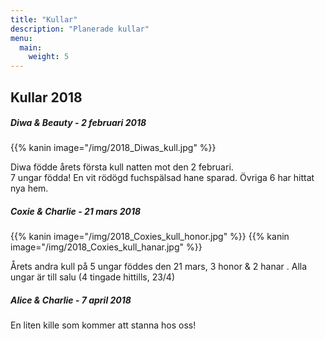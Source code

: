 ```yaml
---
title: "Kullar"
description: "Planerade kullar"
menu:
  main:
    weight: 5
---
```


## Kullar 2018

##### Diwa & Beauty - 2 februari 2018

{{% kanin image="/img/2018_Diwas_kull.jpg" %}}

Diwa födde årets första kull natten mot den 2 februari.   
7 ungar födda! En vit rödögd fuchspälsad hane sparad. Övriga 6 har hittat nya hem.

##### Coxie & Charlie - 21 mars 2018

{{% kanin image="/img/2018_Coxies_kull_honor.jpg" %}}  {{% kanin image="/img/2018_Coxies_kull_hanar.jpg" %}}

Årets andra kull på 5 ungar föddes den 21 mars, 3 honor & 2 hanar . Alla ungar är till salu (4 tingade hittills, 23/4)

##### Alice & Charlie - 7 april 2018

En liten kille som kommer att stanna hos oss!
